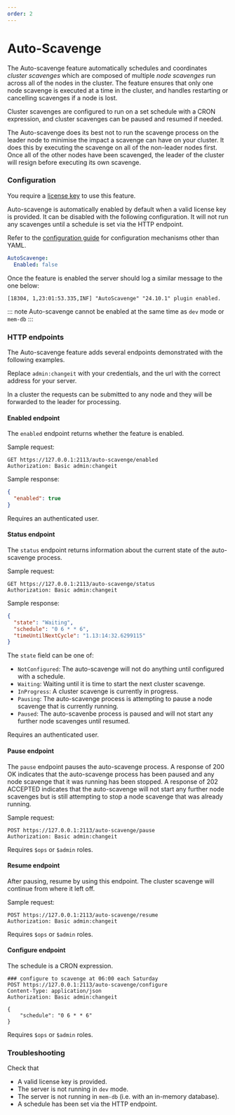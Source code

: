 ```yaml
---
order: 2
---
```


# Auto-Scavenge

<Badge type="info" vertical="middle" text="License Required"/>

The Auto-scavenge feature automatically schedules and coordinates _cluster scavenges_ which are composed of multiple _node scavenges_ run across all of the nodes in the cluster. The feature ensures that only one node scavenge is executed at a time in the cluster, and handles restarting or cancelling scavenges if a node is lost.

Cluster scavenges are configured to run on a set schedule with a CRON expression, and cluster scavenges can be paused and resumed if needed.

The Auto-scavenge does its best not to run the scavenge process on the leader node to minimise the impact a scavenge can have on your cluster. It does this by executing the scavenge on all of the non-leader nodes first. Once all of the other nodes have been scavenged, the leader of the cluster will resign before executing its own scavenge.

### Configuration

You require a [license key](../quick-start/installation.md#license-keys) to use this feature.

Auto-scavenge is automatically enabled by default when a valid license key is provided. It can be disabled with the following configuration. It will not run any scavenges until a schedule is set via the HTTP endpoint.

Refer to the [configuration guide](../configuration/README.md) for configuration mechanisms other than YAML.

```yaml
AutoScavenge:
  Enabled: false
```

Once the feature is enabled the server should log a similar message to the one below:

```
[18304, 1,23:01:53.335,INF] "AutoScavenge" "24.10.1" plugin enabled.
```

::: note
Auto-scavenge cannot be enabled at the same time as `dev` mode or `mem-db`
:::

### HTTP endpoints

The Auto-scavenge feature adds several endpoints demonstrated with the following examples.

Replace `admin:changeit` with your credentials, and the url with the correct address for your server.

In a cluster the requests can be submitted to any node and they will be forwarded to the leader for processing.

#### Enabled endpoint

The `enabled` endpoint returns whether the feature is enabled.

Sample request:

```http
GET https://127.0.0.1:2113/auto-scavenge/enabled
Authorization: Basic admin:changeit
```

Sample response:

```json
{
  "enabled": true
}
```

Requires an authenticated user.

#### Status endpoint

The `status` endpoint returns information about the current state of the auto-scavenge process.

Sample request:

```http
GET https://127.0.0.1:2113/auto-scavenge/status
Authorization: Basic admin:changeit
```

Sample response:

```json
{
  "state": "Waiting",
  "schedule": "0 6 * * 6",
  "timeUntilNextCycle": "1.13:14:32.6299115"
}
```

The `state` field can be one of:

* `NotConfigured`: The auto-scavenge will not do anything until configured with a schedule.
* `Waiting`: Waiting until it is time to start the next cluster scavenge.
* `InProgress`: A cluster scavenge is currently in progress.
* `Pausing`: The auto-scavenge process is attempting to pause a node scavenge that is currently running.
* `Paused`: The auto-scavenbe process is paused and will not start any further node scavenges until resumed.

Requires an authenticated user.

#### Pause endpoint

The `pause` endpoint pauses the auto-scavenge process. A response of 200 OK indicates that the auto-scavenge process has been paused and any node scavenge that it was running has been stopped. A response of 202 ACCEPTED indicates that the auto-scavenge will not start any further node scavenges but is still attempting to stop a node scavenge that was already running.

Sample request:

```http
POST https://127.0.0.1:2113/auto-scavenge/pause
Authorization: Basic admin:changeit
```

Requires `$ops` or `$admin` roles.

#### Resume endpoint

After pausing, resume by using this endpoint. The cluster scavenge will continue from where it left off.

Sample request:

```http
POST https://127.0.0.1:2113/auto-scavenge/resume
Authorization: Basic admin:changeit
```

Requires `$ops` or `$admin` roles.

#### Configure endpoint

The schedule is a CRON expression.

```http
### configure to scavenge at 06:00 each Saturday
POST https://127.0.0.1:2113/auto-scavenge/configure
Content-Type: application/json
Authorization: Basic admin:changeit

{
    "schedule": "0 6 * * 6"
}
```

Requires `$ops` or `$admin` roles.

### Troubleshooting

Check that
- A valid license key is provided.
- The server is not running in `dev` mode.
- The server is not running in `mem-db` (i.e. with an in-memory database).
- A schedule has been set via the HTTP endpoint.

